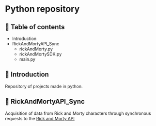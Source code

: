 #  Python repository
## 📝 Table of contents

- Introduction
- RickAndMortyAPI_Sync
  - rickAndMorty<!---->.py
  - rickAndMortySDK<!---->.py
  - main<!---->.py

## 📔 Introduction

Repository of projects made in python.

## 🥒 RickAndMortyAPI_Sync

Acquisition of data from Rick and Morty characters through synchronous requests to the [Rick and Morty API](https://rickandmortyapi.com/)